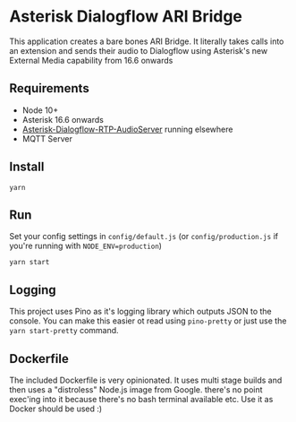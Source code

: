 # Asterisk Dialogflow ARI Bridge

This application creates a bare bones ARI Bridge. It literally takes calls into an extension and sends their audio to Dialogflow using Asterisk's new External Media capability from 16.6 onwards

## Requirements

* Node 10+
* Asterisk 16.6 onwards
* [Asterisk-Dialogflow-RTP-AudioServer](https://github.com/nimbleape/asterisk-dialogflow-rtp-audioserver) running elsewhere
* MQTT Server

## Install

```
yarn
```

## Run

Set your config settings in `config/default.js` (or `config/production.js` if you're running with `NODE_ENV=production`)

```
yarn start
```

## Logging

This project uses Pino as it's logging library which outputs JSON to the console. You can make this easier ot read using `pino-pretty` or just use the `yarn start-pretty` command.

## Dockerfile

The included Dockerfile is very opinionated. It uses multi stage builds and then uses a "distroless" Node.js image from Google. there's no point exec'ing into it because there's no bash terminal available etc. Use it as Docker should be used :)

